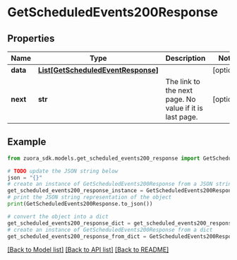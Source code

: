 # GetScheduledEvents200Response


## Properties

Name | Type | Description | Notes
------------ | ------------- | ------------- | -------------
**data** | [**List[GetScheduledEventResponse]**](GetScheduledEventResponse.md) |  | [optional] 
**next** | **str** | The link to the next page. No value if it is last page. | [optional] 

## Example

```python
from zuora_sdk.models.get_scheduled_events200_response import GetScheduledEvents200Response

# TODO update the JSON string below
json = "{}"
# create an instance of GetScheduledEvents200Response from a JSON string
get_scheduled_events200_response_instance = GetScheduledEvents200Response.from_json(json)
# print the JSON string representation of the object
print(GetScheduledEvents200Response.to_json())

# convert the object into a dict
get_scheduled_events200_response_dict = get_scheduled_events200_response_instance.to_dict()
# create an instance of GetScheduledEvents200Response from a dict
get_scheduled_events200_response_from_dict = GetScheduledEvents200Response.from_dict(get_scheduled_events200_response_dict)
```
[[Back to Model list]](../README.md#documentation-for-models) [[Back to API list]](../README.md#documentation-for-api-endpoints) [[Back to README]](../README.md)


